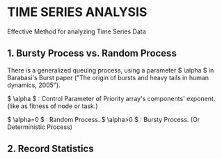 # TIME SERIES ANALYSIS
Effective Method for analyzing Time Series Data

## 1. Bursty Process vs. Random Process
There is a generalized queuing process, using a parameter $ \alpha $ in Barabasi's Burst paper ("The origin of bursts and heavy tails in human dynamics, 2005").

 $ \alpha $  : Control Parameter of Priority array's components' exponent. (like as fitness of node or task.)

 $ \alpha=0 $ : Random Process.
 $ \alpha>0 $  : Bursty Process. (Or Deterministic Process)


## 2. Record Statistics
